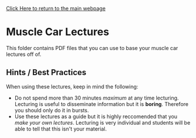 [Click Here to return to the main webpage](https://sbechara.github.io/muscle-car)

# Muscle Car Lectures

This folder contains PDF files that you can use to base your muscle car lectures off of.

## Hints / Best Practices

When using these lectures, keep in mind the following:

* Do not spend more than 30 minutes *maximum* at any time lecturing. Lecturing is useful to disseminate information but it is **boring**. Therefore you should only do it in bursts.
* Use these lectures as a guide but it is highly reccomended that you *make your own lectures*. Lecturing is very individual and students will be able to tell that this isn't your material.